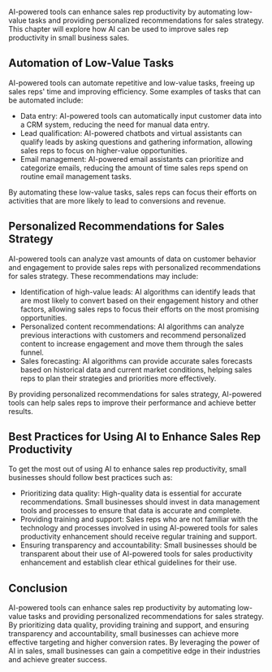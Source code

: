 

AI-powered tools can enhance sales rep productivity by automating low-value tasks and providing personalized recommendations for sales strategy. This chapter will explore how AI can be used to improve sales rep productivity in small business sales.

Automation of Low-Value Tasks
-----------------------------

AI-powered tools can automate repetitive and low-value tasks, freeing up sales reps' time and improving efficiency. Some examples of tasks that can be automated include:

* Data entry: AI-powered tools can automatically input customer data into a CRM system, reducing the need for manual data entry.
* Lead qualification: AI-powered chatbots and virtual assistants can qualify leads by asking questions and gathering information, allowing sales reps to focus on higher-value opportunities.
* Email management: AI-powered email assistants can prioritize and categorize emails, reducing the amount of time sales reps spend on routine email management tasks.

By automating these low-value tasks, sales reps can focus their efforts on activities that are more likely to lead to conversions and revenue.

Personalized Recommendations for Sales Strategy
-----------------------------------------------

AI-powered tools can analyze vast amounts of data on customer behavior and engagement to provide sales reps with personalized recommendations for sales strategy. These recommendations may include:

* Identification of high-value leads: AI algorithms can identify leads that are most likely to convert based on their engagement history and other factors, allowing sales reps to focus their efforts on the most promising opportunities.
* Personalized content recommendations: AI algorithms can analyze previous interactions with customers and recommend personalized content to increase engagement and move them through the sales funnel.
* Sales forecasting: AI algorithms can provide accurate sales forecasts based on historical data and current market conditions, helping sales reps to plan their strategies and priorities more effectively.

By providing personalized recommendations for sales strategy, AI-powered tools can help sales reps to improve their performance and achieve better results.

Best Practices for Using AI to Enhance Sales Rep Productivity
-------------------------------------------------------------

To get the most out of using AI to enhance sales rep productivity, small businesses should follow best practices such as:

* Prioritizing data quality: High-quality data is essential for accurate recommendations. Small businesses should invest in data management tools and processes to ensure that data is accurate and complete.
* Providing training and support: Sales reps who are not familiar with the technology and processes involved in using AI-powered tools for sales productivity enhancement should receive regular training and support.
* Ensuring transparency and accountability: Small businesses should be transparent about their use of AI-powered tools for sales productivity enhancement and establish clear ethical guidelines for their use.

Conclusion
----------

AI-powered tools can enhance sales rep productivity by automating low-value tasks and providing personalized recommendations for sales strategy. By prioritizing data quality, providing training and support, and ensuring transparency and accountability, small businesses can achieve more effective targeting and higher conversion rates. By leveraging the power of AI in sales, small businesses can gain a competitive edge in their industries and achieve greater success.

